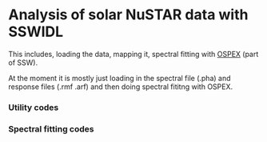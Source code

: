 # Analysis of solar NuSTAR data with SSWIDL

This includes, loading the data, mapping it, spectral fitting with [OSPEX](https://hesperia.gsfc.nasa.gov/ssw/packages/spex/doc/ospex_explanation.htm) (part of SSW).

At the moment it is mostly just loading in the spectral file (.pha) and response files (.rmf .arf) and then doing spectral fititng with OSPEX.

### Utility codes

### Spectral fitting codes
